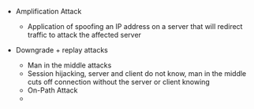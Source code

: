 

- Amplification Attack
	- Application of spoofing an IP address on a server that will redirect traffic to attack the affected server

- Downgrade + replay attacks
	- Man in the middle attacks
	- Session hijacking, server and client do not know, man in the middle cuts off connection without the server or client knowing 
	- On-Path Attack
	- 